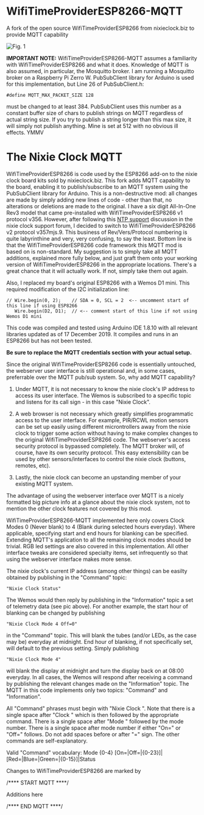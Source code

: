 # WifiTimeProviderESP8266-MQTT
A fork of the open source WifiTimeProviderESP8266 from nixieclock.biz to provide MQTT capability

![Fig. 1](https://user-images.githubusercontent.com/10426316/71139162-3d0f3400-21c2-11ea-9c2f-b54d4ca77836.png)

__IMPORTANT NOTE:__ WifiTimeProviderESP8266-MQTT assumes a familiarity with WifiTimeProviderESP8266 and what it does. Knowledge of MQTT is also assumed, in particular, the Mosquitto broker. I am running a Mosquitto broker on a Raspberry Pi Zerro W. PubSubClient library for Arduino is used for this implementation, but Line 26 of PubSubClient.h:

    #define MQTT_MAX_PACKET_SIZE 128 

must be changed to at least 384. PubSubClient uses this number as a constant buffer size of chars to publish strings on MQTT regardless of actual string size. If you try to publish a string longer than this max size, it will simply not publish anything. Mine is set at 512 with no obvious ill effects. YMMV

# The Nixie Clock MQTT

WifiTimeProviderESP8266 is code used by the ESP8266 add-on to the nixie clock board kits sold by nixieclock.biz. This fork adds MQTT capability to the board, enabling it to publish/subscribe to an MQTT system using the PubSubClient library for Arduino. This is a non-destructive mod: all changes are made by simply adding new lines of code - other than that, no alterations or deletions are made to the original. I have a six digit All-In-One Rev3 model that came pre-installed with WifiTimeProviderESP8266 v1 protocol v356. However, after following this [NTP support](https://www.tubeclockdb.com/forum/12-arduino-nixie-clock-kit-support-forum/7690-ntp-based-wifi-time-for-v1-clocks) discussion in the nixie clock support forum, I decided to switch to WifiTimeProviderESP8266 v2 protocol v357mjs.9. This business of Rev/Vers/Protocol numbering is quite labyrinthine and very, very confusing, to say the least. Bottom line is that the WifiTimeProviderESP8266 code framework this MQTT mod is based on is non-standard. My suggestion is to simply take all MQTT additions, explained more fully below, and just graft them onto your working version of WifiTimeProviderESP8266 in the appropriate locations. There's a great chance that it will actually work. If not, simply take them out again.

Also, I replaced my board's original ESP8266 with a Wemos D1 mini. This required modification of the I2C initialization line:

    // Wire.begin(0, 2);    // SDA = 0, SCL = 2  <-- uncomment start of this line if using ESP8266
       Wire.begin(D2, D1);  // <-- comment start of this line if not using Wemos D1 mini
   
This code was compiled and tested using Arduino IDE 1.8.10 with all relevant libraries updated as of 17 December 2019. It compiles and runs in an ESP8266 but has not been tested. 

__Be sure to replace the MQTT credentials section with your actual setup.__ 

Since the original WifiTimeProviderESP8266 code is essentially untouched, the webserver user interface is still operational and, in some cases, preferrable over the MQTT pub/sub system. So, why add MQTT capability?

1.  Under MQTT, it is not necessary to know the nixie clock's IP address to access its user interface. The Wemos is subscribed to a specific topic and listens for its call sign - in this case "Nixie Clock".
    
2.  A web browser is not necessary which greatly simplifies programmatic access to the user interface. For example, PIR/RCWL motion sensors can be set up easily using different microntrollers away from the nixie clock to trigger some action without having to make complex changes to the original WifiTimeProviderESP8266 code. The webserver's access security protocol is bypassed completely. The MQTT broker will, of course, have its own security protocol. This easy extensibility can be used by other sensors/interfaces to control the nixie clock (buttons, remotes, etc).
    
3.  Lastly, the nixie clock can become an upstanding member of your existing MQTT system. 
    
The advantage of using the webserver interface over MQTT is a nicely formatted big picture info at a glance about the nixie clock system, not to mention the other clock features not covered by this mod.   

WifiTimeProviderESP8266-MQTT implemented here only covers Clock Modes 0 (Never blank) to 4 (Blank during selected hours everyday). Where applicable, specifying start and end hours for blanking can be specified. Extending MQTT's application to all the remaining clock modes should be trivial. RGB led settings are also covered in this implementation. All other interface tweaks are considered specialty items, set infrequently so that using the webserver interface makes more sense. 

The nixie clock's current IP address (among other things) can be easilty obtained by publishing in the "Command" topic:

    "Nixie Clock Status"
    
The Wemos would then reply by publishing in the "Information" topic a set of telemetry data (see pic above). For another example, the start hour of blanking can be changed by publishing 

    "Nixie Clock Mode 4 Off=0"

in the "Command" topic. This will blank the tubes (and/or LEDs, as the case may be) everyday at midnight. End hour of blanking, if not specifically set, will default to the previous setting. Simply publishing 

    "Nixie Clock Mode 4"
    
will blank the display at midnight and turn the display back on at 08:00 everyday. In all cases, the Wemos will respond after receiving a command by publishing the relevant changes made on the "Information" topic. The MQTT in this code implements only two topics: "Command" and "Information". 

All "Command" phrases must begin with "Nixie Clock ". Note that there is a single space after "Clock " which is then followed by the appropriate command. There is a single space after "Mode " followed by the mode number. There is a single space after mode number if either "On=" or "Off=" follows. Do not add spaces before or after "=" sign. The other commands are self-explanatory.

Valid "Command" vocabulary: Mode {0-4} [On=|Off=|{0-23}]|[Red=|Blue=|Green=|{0-15}]|Status

Changes to WifiTimeProviderESP8266 are marked by 

/**** START MQTT ****/ 

Additions here

/**** END MQTT ****/

